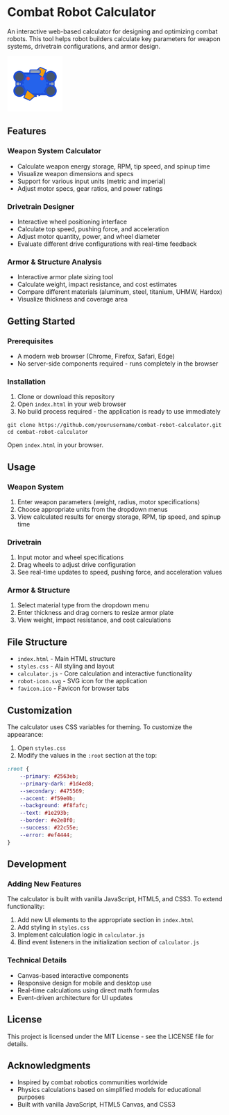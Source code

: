 # Combat Robot Calculator

An interactive web-based calculator for designing and optimizing combat robots. This tool helps robot builders calculate key parameters for weapon systems, drivetrain configurations, and armor design.

![Combat Robot Calculator](robot-icon.svg)

## Features

### Weapon System Calculator
- Calculate weapon energy storage, RPM, tip speed, and spinup time
- Visualize weapon dimensions and specs
- Support for various input units (metric and imperial)
- Adjust motor specs, gear ratios, and power ratings

### Drivetrain Designer
- Interactive wheel positioning interface
- Calculate top speed, pushing force, and acceleration
- Adjust motor quantity, power, and wheel diameter
- Evaluate different drive configurations with real-time feedback

### Armor & Structure Analysis
- Interactive armor plate sizing tool
- Calculate weight, impact resistance, and cost estimates
- Compare different materials (aluminum, steel, titanium, UHMW, Hardox)
- Visualize thickness and coverage area

## Getting Started

### Prerequisites
- A modern web browser (Chrome, Firefox, Safari, Edge)
- No server-side components required - runs completely in the browser

### Installation
1. Clone or download this repository
2. Open `index.html` in your web browser
3. No build process required - the application is ready to use immediately

```
git clone https://github.com/yourusername/combat-robot-calculator.git
cd combat-robot-calculator
```

Open `index.html` in your browser.

## Usage

### Weapon System
1. Enter weapon parameters (weight, radius, motor specifications)
2. Choose appropriate units from the dropdown menus
3. View calculated results for energy storage, RPM, tip speed, and spinup time

### Drivetrain
1. Input motor and wheel specifications
2. Drag wheels to adjust drive configuration
3. See real-time updates to speed, pushing force, and acceleration values

### Armor & Structure
1. Select material type from the dropdown menu
2. Enter thickness and drag corners to resize armor plate
3. View weight, impact resistance, and cost calculations

## File Structure

- `index.html` - Main HTML structure
- `styles.css` - All styling and layout
- `calculator.js` - Core calculation and interactive functionality
- `robot-icon.svg` - SVG icon for the application
- `favicon.ico` - Favicon for browser tabs

## Customization

The calculator uses CSS variables for theming. To customize the appearance:

1. Open `styles.css`
2. Modify the values in the `:root` section at the top:

```css
:root {
    --primary: #2563eb;
    --primary-dark: #1d4ed8;
    --secondary: #475569;
    --accent: #f59e0b;
    --background: #f8fafc;
    --text: #1e293b;
    --border: #e2e8f0;
    --success: #22c55e;
    --error: #ef4444;
}
```

## Development

### Adding New Features
The calculator is built with vanilla JavaScript, HTML5, and CSS3. To extend functionality:

1. Add new UI elements to the appropriate section in `index.html`
2. Add styling in `styles.css`
3. Implement calculation logic in `calculator.js`
4. Bind event listeners in the initialization section of `calculator.js`

### Technical Details
- Canvas-based interactive components
- Responsive design for mobile and desktop use
- Real-time calculations using direct math formulas
- Event-driven architecture for UI updates

## License

This project is licensed under the MIT License - see the LICENSE file for details.

## Acknowledgments

- Inspired by combat robotics communities worldwide
- Physics calculations based on simplified models for educational purposes
- Built with vanilla JavaScript, HTML5 Canvas, and CSS3